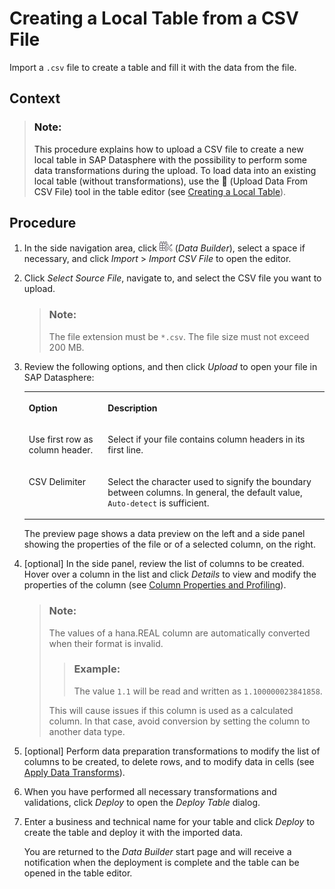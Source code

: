 <!-- loio8bba251c78874736963703cff56b1b74 -->

<link rel="stylesheet" type="text/css" href="../css/sap-icons.css"/>

# Creating a Local Table from a CSV File

Import a `.csv` file to create a table and fill it with the data from the file.



<a name="loio8bba251c78874736963703cff56b1b74__context_drj_k2f_ypb"/>

## Context

> ### Note:  
> This procedure explains how to upload a CSV file to create a new local table in SAP Datasphere with the possibility to perform some data transformations during the upload. To load data into an existing local table \(without transformations\), use the <span class="FPA-icons"></span> \(Upload Data From CSV File\) tool in the table editor \(see [Creating a Local Table](creating-a-local-table-2509fe4.md)\).



## Procedure

1.  In the side navigation area, click ![](../Creating-Finding-Sharing-Objects/images/Data_Builder_f73dc45.png) \(*Data Builder*\), select a space if necessary, and click *Import* \> *Import CSV File* to open the editor.

2.  Click *Select Source File*, navigate to, and select the CSV file you want to upload.

    > ### Note:  
    > The file extension must be `*.csv`. The file size must not exceed 200 MB.

3.  Review the following options, and then click *Upload* to open your file in SAP Datasphere:


    <table>
    <tr>
    <th valign="top">

    Option


    
    </th>
    <th valign="top">

    Description


    
    </th>
    </tr>
    <tr>
    <td valign="top">
    
    Use first row as column header.


    
    </td>
    <td valign="top">
    
    Select if your file contains column headers in its first line.


    
    </td>
    </tr>
    <tr>
    <td valign="top">
    
    CSV Delimiter


    
    </td>
    <td valign="top">
    
    Select the character used to signify the boundary between columns. In general, the default value, `Auto-detect` is sufficient.


    
    </td>
    </tr>
    </table>
    
    The preview page shows a data preview on the left and a side panel showing the properties of the file or of a selected column, on the right.

4.  \[optional\] In the side panel, review the list of columns to be created. Hover over a column in the list and click *Details* to view and modify the properties of the column \(see [Column Properties and Profiling](column-properties-and-profiling-32654ad.md)\).

    > ### Note:  
    > The values of a hana.REAL column are automatically converted when their format is invalid.
    > 
    > > ### Example:  
    > > The value `1.1` will be read and written as `1.100000023841858`.
    > 
    > This will cause issues if this column is used as a calculated column. In that case, avoid conversion by setting the column to another data type.

5.  \[optional\] Perform data preparation transformations to modify the list of columns to be created, to delete rows, and to modify data in cells \(see [Apply Data Transforms](apply-data-transforms-3f0d747.md)\).

6.  When you have performed all necessary transformations and validations, click *Deploy* to open the *Deploy Table* dialog.

7.  Enter a business and technical name for your table and click *Deploy* to create the table and deploy it with the imported data.

    You are returned to the *Data Builder* start page and will receive a notification when the deployment is complete and the table can be opened in the table editor.


